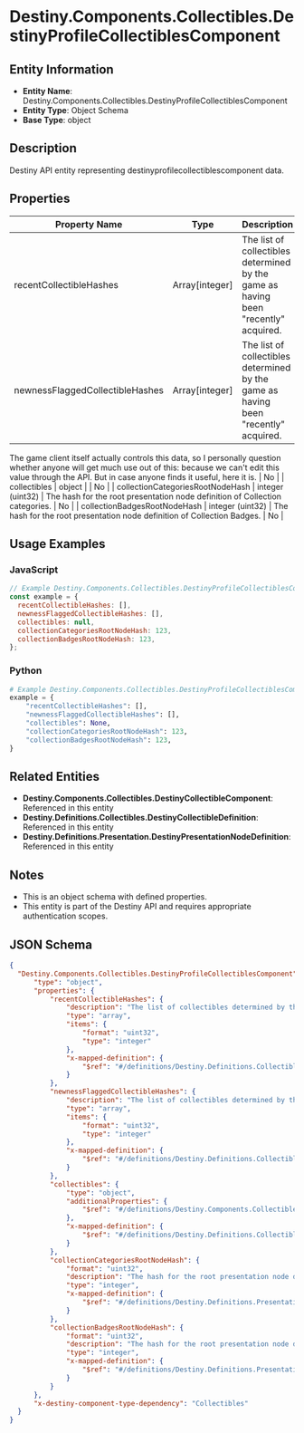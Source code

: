 # Destiny.Components.Collectibles.DestinyProfileCollectiblesComponent

## Entity Information
- **Entity Name**: Destiny.Components.Collectibles.DestinyProfileCollectiblesComponent
- **Entity Type**: Object Schema
- **Base Type**: object

## Description
Destiny API entity representing destinyprofilecollectiblescomponent data.

## Properties

| Property Name | Type | Description | Required |
|---------------|------|-------------|----------|
| recentCollectibleHashes | Array[integer] | The list of collectibles determined by the game as having been "recently" acquired. | No |
| newnessFlaggedCollectibleHashes | Array[integer] | The list of collectibles determined by the game as having been "recently" acquired.
The game client itself actually controls this data, so I personally question whether anyone will get much use out of this: because we can't edit this value through the API. But in case anyone finds it useful, here it is. | No |
| collectibles | object |  | No |
| collectionCategoriesRootNodeHash | integer (uint32) | The hash for the root presentation node definition of Collection categories. | No |
| collectionBadgesRootNodeHash | integer (uint32) | The hash for the root presentation node definition of Collection Badges. | No |

## Usage Examples

### JavaScript
```javascript
// Example Destiny.Components.Collectibles.DestinyProfileCollectiblesComponent object
const example = {
  recentCollectibleHashes: [],
  newnessFlaggedCollectibleHashes: [],
  collectibles: null,
  collectionCategoriesRootNodeHash: 123,
  collectionBadgesRootNodeHash: 123,
};
```

### Python
```python
# Example Destiny.Components.Collectibles.DestinyProfileCollectiblesComponent object
example = {
    "recentCollectibleHashes": [],
    "newnessFlaggedCollectibleHashes": [],
    "collectibles": None,
    "collectionCategoriesRootNodeHash": 123,
    "collectionBadgesRootNodeHash": 123,
}
```

## Related Entities
- **Destiny.Components.Collectibles.DestinyCollectibleComponent**: Referenced in this entity
- **Destiny.Definitions.Collectibles.DestinyCollectibleDefinition**: Referenced in this entity
- **Destiny.Definitions.Presentation.DestinyPresentationNodeDefinition**: Referenced in this entity

## Notes
- This is an object schema with defined properties.
- This entity is part of the Destiny API and requires appropriate authentication scopes.

## JSON Schema
```json
{
  "Destiny.Components.Collectibles.DestinyProfileCollectiblesComponent":   {
      "type": "object",
      "properties": {
          "recentCollectibleHashes": {
              "description": "The list of collectibles determined by the game as having been \"recently\" acquired.",
              "type": "array",
              "items": {
                  "format": "uint32",
                  "type": "integer"
              },
              "x-mapped-definition": {
                  "$ref": "#/definitions/Destiny.Definitions.Collectibles.DestinyCollectibleDefinition"
              }
          },
          "newnessFlaggedCollectibleHashes": {
              "description": "The list of collectibles determined by the game as having been \"recently\" acquired.\r\nThe game client itself actually controls this data, so I personally question whether anyone will get much use out of this: because we can't edit this value through the API. But in case anyone finds it useful, here it is.",
              "type": "array",
              "items": {
                  "format": "uint32",
                  "type": "integer"
              },
              "x-mapped-definition": {
                  "$ref": "#/definitions/Destiny.Definitions.Collectibles.DestinyCollectibleDefinition"
              }
          },
          "collectibles": {
              "type": "object",
              "additionalProperties": {
                  "$ref": "#/definitions/Destiny.Components.Collectibles.DestinyCollectibleComponent"
              },
              "x-mapped-definition": {
                  "$ref": "#/definitions/Destiny.Definitions.Collectibles.DestinyCollectibleDefinition"
              }
          },
          "collectionCategoriesRootNodeHash": {
              "format": "uint32",
              "description": "The hash for the root presentation node definition of Collection categories.",
              "type": "integer",
              "x-mapped-definition": {
                  "$ref": "#/definitions/Destiny.Definitions.Presentation.DestinyPresentationNodeDefinition"
              }
          },
          "collectionBadgesRootNodeHash": {
              "format": "uint32",
              "description": "The hash for the root presentation node definition of Collection Badges.",
              "type": "integer",
              "x-mapped-definition": {
                  "$ref": "#/definitions/Destiny.Definitions.Presentation.DestinyPresentationNodeDefinition"
              }
          }
      },
      "x-destiny-component-type-dependency": "Collectibles"
  }
}
```
